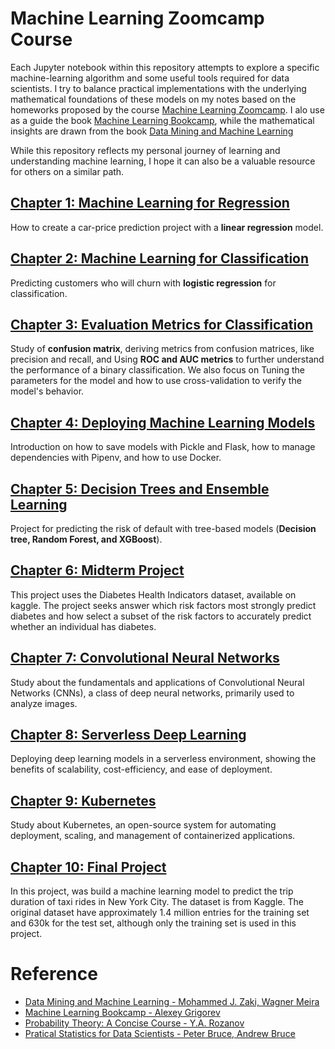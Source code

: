 # Machine Learning Zoomcamp Course

Each Jupyter notebook within this repository attempts to explore a specific machine-learning algorithm and some useful tools required for data scientists. I try to balance practical implementations with the underlying mathematical foundations of these models on my notes based on the homeworks proposed by the course [Machine Learning Zoomcamp](https://datatalks.club/courses/2021-winter-ml-zoomcamp.html). I alo use as a guide the book  [Machine Learning Bookcamp](https://mlbookcamp.com/), while the mathematical insights are drawn from the book [Data Mining and Machine Learning](https://dataminingbook.info/)


While this repository reflects my personal journey of learning and understanding machine learning, I hope it can also be a valuable resource for others on a similar path.

## [Chapter 1: Machine Learning for Regression](https://github.com/marcosbenicio/ML-zoomcamp/tree/main/01-regression)
How to create a car-price prediction project with a **linear regression** model.

## [Chapter 2: Machine Learning for Classification](https://github.com/marcosbenicio/ML-zoomcamp/tree/main/02-classification)
Predicting customers who will churn with **logistic regression** for classification.

## [Chapter 3: Evaluation Metrics for Classification](https://github.com/marcosbenicio/ML-zoomcamp/tree/main/03-evaluation)
Study of **confusion matrix**, deriving metrics from confusion matrices, like precision and recall, and Using **ROC and AUC metrics** to further understand the performance of a binary classification. We also focus on Tuning the parameters for the model and how to use cross-validation to verify the model's behavior.

## [Chapter 4: Deploying Machine Learning Models](https://github.com/marcosbenicio/ML-zoomcamp/tree/main/04-deploy)
Introduction on how to save models with Pickle and Flask, how to manage dependencies with Pipenv, and how to use Docker.

## [Chapter 5: Decision Trees and Ensemble Learning](https://github.com/marcosbenicio/ML-zoomcamp/tree/main/05-trees)
Project for predicting the risk of default with tree-based models (**Decision tree, Random Forest, and XGBoost**).

## [Chapter 6: Midterm Project](https://github.com/marcosbenicio/ML-zoomcamp/tree/main/06-midterm-project)
This project uses the Diabetes Health Indicators dataset, available on kaggle. The project seeks answer which risk factors most strongly predict diabetes and 
how select a subset of the risk factors to accurately predict whether an individual has diabetes.

## [Chapter 7: Convolutional Neural Networks](https://github.com/marcosbenicio/ML-zoomcamp/tree/main/07-convolutional-network)
Study about the fundamentals and applications of Convolutional Neural Networks (CNNs), a class of deep neural networks, primarily used to analyze images.

## [Chapter 8: Serverless Deep Learning](https://github.com/marcosbenicio/ML-zoomcamp/tree/main/08-serverless)
Deploying deep learning models in a serverless environment, showing the benefits of scalability, cost-efficiency, and ease of deployment.

## [Chapter 9: Kubernetes](https://github.com/marcosbenicio/ML-zoomcamp/tree/main/09-kubernetes)
Study about Kubernetes, an open-source system for automating deployment, scaling, and management of containerized applications. 

## [Chapter 10: Final Project](https://github.com/marcosbenicio/taxi-trip-regression/tree/main)
In this project, was build a machine learning model to predict the trip duration of taxi rides in New York City. The dataset is from Kaggle. The original dataset have approximately 1.4 million entries for the training set and 630k for the test set, although only the training set is used in this project.

# Reference
- [Data Mining and Machine Learning - Mohammed J. Zaki, Wagner Meira](https://dataminingbook.info/)
- [Machine Learning Bookcamp - Alexey Grigorev](https://mlbookcamp.com/)
- [Probability Theory: A Concise Course - Y.A. Rozanov](https://www.google.com.br/books/edition/Probability_Theory/jKKctfJHtwYC?hl=en&gbpv=1&printsec=frontcover)
- [Pratical Statistics for Data Scientists - Peter Bruce, Andrew Bruce](https://www.oreilly.com/library/view/practical-statistics-for/9781491952955/)